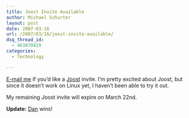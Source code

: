 ```yaml
---
title: Joost Invite Available
author: Michael Schurter
layout: post
date: 2007-03-16
url: /2007/03/16/joost-invite-available/
dsq_thread_id:
  - 463870419
categories:
  - Technology

---
```

[E-mail me][1] if you&#8217;d like a [Joost][2] invite. I&#8217;m pretty excited about Joost, but since it doesn&#8217;t work on Linux yet, I haven&#8217;t been able to try it out.

My remaining Joost invite will expire on March 22nd.

**Update:** [Dan][3] wins!

 [1]: mailto:michael+joost@susens-schurter.com
 [2]: http://www.joost.com/
 [3]: http://www.dancoulter.com